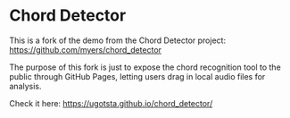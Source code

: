 # Chord Detector

This is a fork of the demo from the Chord Detector project: https://github.com/myers/chord_detector

The purpose of this fork is just to expose the chord recognition tool to the public through GitHub Pages, letting users drag in local audio files for analysis.

Check it here: https://ugotsta.github.io/chord_detector/
